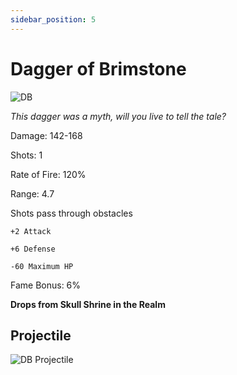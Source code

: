 ```yaml
---
sidebar_position: 5
---
```


# Dagger of Brimstone

![DB](https://vwiki.valorserver.com/api/item/picture/dagger%20of%20brimstone)

<i>This dagger was a myth, will you live to tell the tale?</i>

Damage: 142-168

Shots: 1

Rate of Fire: 120%

Range: 4.7

Shots pass through obstacles

    +2 Attack
    
    +6 Defense
    
    -60 Maximum HP
    
Fame Bonus: 6%

**Drops from Skull Shrine in the Realm**

## Projectile

![DB Projectile](https://cdn.discordapp.com/attachments/953134990428868629/981725578430410782/daggerofbrimstone.gif)
